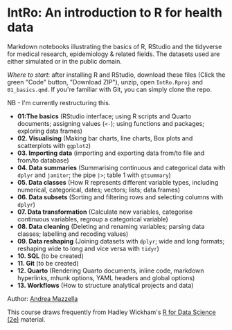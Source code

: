 # IntRo: An introduction to R for health data

Markdown notebooks illustrating the basics of R, RStudio and the tidyverse for medical research, epidemiology & related fields. The datasets used are either simulated or in the public domain.

*Where to start*: after installing R and RStudio, download these files (Click the green "Code" button, "Download ZIP"), unzip, open `IntRo.Rproj` and `01_basics.qmd`. If you're familiar with Git, you can simply clone the repo.

NB - I'm currently restructuring this.

- **01:The basics** (RStudio interface; using R scripts and Quarto documents; assigning values (`<-`); using functions and packages; exploring data frames)
- **02. Visualising** (Making bar charts, line charts, Box plots and scatterplots with `ggplot2`)
- **03. Importing data** (importing and exporting data from/to file and from/to database)
- **04. Data summaries** (Summarising continuous and categorical data with `dplyr` and `janitor`; the pipe `|>`; table 1 with `gtsummary`)
- **05. Data classes** (How R represents different variable types, including numerical, categorical, dates; vectors; lists; data.frames)
- **06. Data subsets** (Sorting and filtering rows and selecting columns with `dplyr`)
- **07. Data transformation** (Calculate new variables, categorise continuous variables, regroup a categorical variable)
- **08. Data cleaning** (Deleting and renaming variables; parsing data classes; labelling and recoding values)
- **09. Data reshaping** (Joining datasets with `dplyr`; wide and long formats; reshaping wide to long and vice versa with `tidyr`)
- **10. SQL** (to be created)
- **11. Git** (to be created)
- **12. Quarto** (Rendering Quarto documents, inline code, markdown hyperlinks, mhunk options, YAML headers and global options)
- **13. Workflows** (How to structure analytical projects and data)

Author: [Andrea Mazzella](https://github.com/andreamazzella)

This course draws frequently from Hadley Wickham's [R for Data Science (2e)](https://r4ds.hadley.nz) material.
